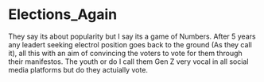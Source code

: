# Elections_Again
They say its  about popularity but I say its a game of Numbers. After 5 years any leadert seeking electrol position goes back to the ground (As they call it), all this with an aim of convincing the voters to vote for them through their manifestos. The youth or do I call them Gen Z very vocal in all social media platforms but do they actuially vote.
